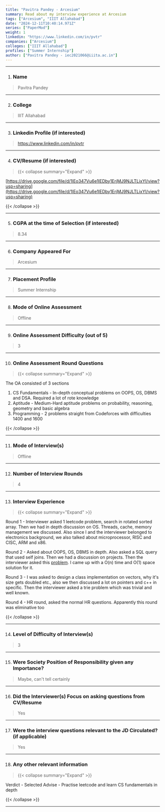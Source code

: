 ```yaml
---
title: "Pavitra Pandey - Arcesium"
summary: Read about my interview experience at Arcesium
tags: ["Arcesium", "IIIT Allahabad"]
date: "2024-12-11T10:40:14.971Z"
series: ["PaperMod"]
weight: 1
linkedin: "https://www.linkedin.com/in/pvtr"
companies: ["Arcesium"]
colleges: ["IIIT Allahabad"]
profiles: ["Summer Internship"]
author: ["Pavitra Pandey - iec2021066@iiita.ac.in"]
---
```

---
1. ### Name

> Pavitra Pandey

---

2. ### College

> IIIT Allahabad

---

3. ### Linkedin Profile (if interested)

> https://www.linkedin.com/in/pvtr

---

4. ### CV/Resume (if interested)

> {{< collapse summary="Expand" >}}

[https://drive.google.com/file/d/1lEo347Vu6e1lEDby1ErjMJ9NJLTLixYI/view?usp=sharing](https://drive.google.com/file/d/1lEo347Vu6e1lEDby1ErjMJ9NJLTLixYI/view?usp=sharing)

{{< /collapse >}}

---

5. ### CGPA at the time of Selection (if interested) 

> 8.34

---

6. ### Company Appeared For

> Arcesium

---

7. ### Placement Profile

> Summer Internship

---

8. ### Mode of Online Assessment

> Offline

---

9. ### Online Assessment Difficulty (out of 5)

> 3

---

10. ### Online Assessment Round Questions

> {{< collapse summary="Expand" >}}

The OA consisted of 3 sections
1. CS Fundamentals - In-depth conceptual problems on OOPS, OS, DBMS and DSA. Required a lot of rote knowledge
2. Aptitude - Medium-Hard aptitude problems on probability, reasoning, geometry and basic algebra
3. Programming - 2 problems straight from Codeforces with difficulties 1400 and 1600

{{< /collapse >}}

---

11. ### Mode of Interview(s)

> Offline

---

12. ### Number of Interview Rounds

> 4

---

13. ### Interview Experience

> {{< collapse summary="Expand" >}}

Round 1 - Interviewer asked 1 leetcode problem, search in rotated sorted array. Then we had in depth discussion on OS. Threads, cache, memory management we discussed. Also since I and the interviewer belonged to electronics background, we also talked about microprocessor, RISC and CISC, ARM and x86.

Round 2 - Asked about OOPS, OS, DBMS in depth. Also asked a SQL query that used self joins. Then we had a discussion on projects. Then the interviewer asked this [problem](https://www.geeksforgeeks.org/the-celebrity-problem/). I came up with a O(n) time and O(1) space solution for it.

Round 3 - I was asked to design a class implementation on vectors, why it's size gets doubled etc., also we then discussed a lot on pointers and c++ in specific. Then the interviewer asked a trie problem which was trivial and well known. 

Round 4 - HR round, asked the normal HR questions. Apparently this round was eliminative too

{{< /collapse >}}

---

14. ### Level of Difficulty of Interview(s)

> 3

---

15. ### Were Society Position of Responsibility given any Importance?

> Maybe, can't tell certainly

---

16. ### Did the Interviewer(s) Focus on asking questions from CV/Resume

> Yes

---

17. ### Were the interview questions relevant to the JD Circulated? (if applicable)

> Yes

---

18. ### Any other relevant information

> {{< collapse summary="Expand" >}}

Verdict - Selected 
Advise - Practise leetcode and learn CS fundamentals in depth

{{< /collapse >}}

---


